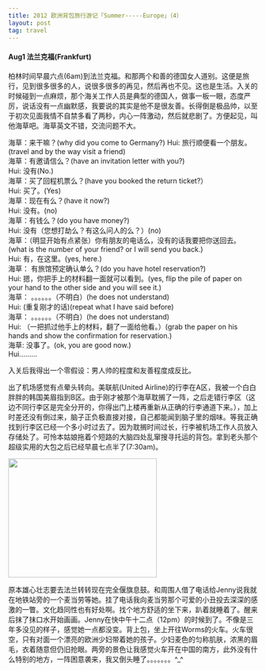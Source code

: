 ```yaml
---
title: 2012 欧洲背包旅行游记「Summer-----Europe」（4）
layout: post
tag: travel
---
```


#### Aug1 法兰克福(Frankfurt)

柏林时间早晨六点(6am)到法兰克福。和那两个和善的德国女人道别。这便是旅行，见到很多很多的人，说很多很多的再见，然后再也不见。这也是生活。入关的时候碰到一点麻烦，那个海关工作人员是典型的德国人，做事一板一眼，态度严厉，说话没有一点幽默感，我要说的其实是他不是很友善。长得倒是极品帅，以至于初次见面我情不自禁多看了两秒，内心一阵激动，然后就悲剧了。方便起见，叫他海草吧。海草英文不错，交流问题不大。


海草：来干嘛？(why did you come to Germany?) 
Hui: 旅行顺便看一个朋友。(travel and by the way visit a friend)  
海草：有邀请信么？(have an invitation letter with you?)  
Hui: 没有(No.)  
海草：买了回程机票么？(have you booked the return ticket?）  
Hui: 买了。(Yes)   
海草：现在有么？(have it now?)  
Hui: 没有。(no)  
海草：有钱么？(do you have money?)  
Hui: 没有（您想打劫么？有这么问人的么？）(no)  
海草：（明显开始有点紧张）你有朋友的电话么，没有的话我要把你送回去。(what is the number of your friend? or I will send you back.)  
Hui: 有，在这里。(yes, here.)  
海草： 有旅馆预定确认单么？(do you have hotel reservation?)  
Hui: 摁，你把手上的材料翻一面就可以看到。(yes, flip the pile of paper on your hand to the other side and you will see it.)  
海草： 。。。。。。（不明白）(he does not understand)  
Hui: (重复刚才的话)(repeat what I have said before)  
海草： 。。。。。。（不明白）(he does not understand)  
Hui: （一把抓过他手上的材料，翻了一面给他看。）(grab the paper on his hands and show the confirmation for reservation.)  
海草: 没事了。(ok, you are good now.)   
Hui.........  

入关后我得出一个零假设：男人帅的程度和友善程度成反比。

出了机场感觉有点晕头转向。美联航(United Airline)的行李在A区，我被一个白白胖胖的韩国美眉指到B区。由于刚才被那个海草耽搁了一阵，之后走错行李区（这边不同行李区是完全分开的，你得出门上楼再重新从正确的行李通道下来。），加上时差还没有倒过来，脑子正负极直接对接，自己都能闻到脑子里的烟味。等我正确找到行李区已经一个多小时过去了。因为耽搁时间过长，行李被机场工作人员放入存储处了。可怜本姑娘拖着个短路的大脑四处乱窜搜寻托运的背包。拿到老头那个超级实用的大包之后已经早晨七点半了(7:30am)。

<p><a href="http://linhui.org/images/posts/cofirst_day3.jpg"><img class="size-medium wp-image-244 aligncenter" title="cofirst_day3" src="http://linhui.org/images/posts/cofirst_day3-300x240.jpg" alt="" width="300" height="240" /></a></p>

原本雄心壮志要去法兰转转现在完全偃旗息鼓。和周围人借了电话给Jenny说我就在地铁站旁的一个麦当劳等她。挂了电话我向麦当劳那个可爱的小丑投去深深的感激的一瞥。文化趋同性也有好处啊。找个地方舒适的坐下来，趴着就睡着了。醒来后抹了抹口水开始画画。Jenny在快中午十二点（12pm）的时候到了。不像是三年多没见的样子，感觉她一点都没变。背上包，坐上开往Worms的火车。火车很空，只有对面一个漂亮的欧洲少妇带着她的孩子。少妇麦色的匀称肌肤，浓黑的眉毛，衣着随意但仍旧抢眼。两旁的景色让我感觉火车开在中国的南方，此外没有什么特别的地方，一阵困意袭来，我又倒头睡了。。。。。。。^_^
